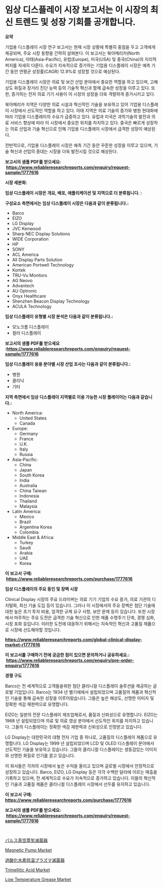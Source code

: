 <p><h1>임상 디스플레이 시장 보고서는 이 시장의 최신 트렌드 및 성장 기회를 공개합니다.</h1></p><p><strong>요약</strong></p>
<p><p>기업용 디스플레이 시장 연구 보고서는 현재 시장 상황에 특별히 중점을 두고 고객에게 제공되며, 주요 시장 동향을 간략히 살펴본다. 이 보고서는 북아메리카(North America), 아태(Asia-Pacific), 유럽(Europe), 미국(USA) 및 중국(China)의 지리적 퍼지를 자세히 다룬다. 수요가 지속적으로 증가하는 기업용 디스플레이 시장은 예측 기간 동안 연평균 성장률(CAGR) 12.9%로 성장할 것으로 예상된다.</p><p>기업용 디스플레이 시장은 의료 및 보건 산업 분야에서 중요한 역할을 하고 있으며, 고해상도 화질과 장거리 진단 능력 등의 기술적 혁신과 함께 급속한 성장을 이루고 있다. 또한, 증가하는 전자 의료 기기 사용이 이 시장의 성장을 더욱 격렬하게 증가시키고 있다. </p><p>북아메리카 지역은 다양한 의료 시설과 혁신적인 기술을 보유하고 있어 기업용 디스플레이 시장에서 선도적인 역할을 하고 있다. 아태 지역은 의료 기술의 증가와 병원 현대화에 따라 기업용 디스플레이의 수요가 급증하고 있다. 유럽과 미국은 과학기술의 발전과 의료 서비스 향상에 따라 이 시장에서 중요한 위치를 차지하고 있다. 중국은 빠르게 성장하는 의료 산업과 기술 혁신으로 인해 기업용 디스플레이 시장에서 급격한 성장이 예상된다. </p><p>전반적으로, 기업용 디스플레이 시장은 예측 기간 동안 꾸준한 성장을 이루고 있으며, 기술 혁신과 산업의 증대는 시장을 더욱 발전시킬 것으로 예상된다.</p></p>
<p><strong>보고서의 샘플 PDF를 받으세요: &nbsp;<a href="https://www.reliableresearchreports.com/enquiry/request-sample/1777616">https://www.reliableresearchreports.com/enquiry/request-sample/1777616</a></strong></p>
<p><strong>시장 세분화:</strong></p>
<p><strong> 임상 디스플레이 시장은 개요, 배포, 애플리케이션 및 지역으로 더 분류됩니다. :</strong></p>
<p><strong>구성요소 측면에서는 임상 디스플레이 시장은 다음과 같이 분류됩니다.:</strong></p>
<p><ul><li>Barco</li><li>EIZO</li><li>LG Display</li><li>JVC Kenwood</li><li>Sharp NEC Display Solutions</li><li>WIDE Corporation</li><li>HP</li><li>SONY</li><li>ACL America</li><li>All Display Parts Solution</li><li>American Portwell Technology</li><li>Kortek</li><li>TRU-Vu Monitors</li><li>AG Neovo</li><li>Advantech</li><li>AU Optronic</li><li>Onyx Healthcare</li><li>Shenzhen Beacon Display Technology</li><li>ACULA Technology</li></ul></p>
<p><strong> 임상 디스플레이 유형별 시장 분석은 다음과 같이 분류됩니다.:</strong></p>
<p><ul><li>모노크롬 디스플레이</li><li>컬러 디스플레이</li></ul></p>
<p><strong>보고서의 샘플 PDF를 받으세요 :<a href="https://www.reliableresearchreports.com/enquiry/request-sample/1777616">https://www.reliableresearchreports.com/enquiry/request-sample/1777616</a></strong></p>
<p><strong> 임상 디스플레이 응용 분야별 시장 산업 조사는 다음과 같이 분류됩니다.:</strong></p>
<p><ul><li>병원</li><li>클리닉</li><li>기타</li></ul></p>
<p><strong>지역 측면에서 임상 디스플레이 지역별로 이용 가능한 시장 플레이어는 다음과 같습니다.:</strong></p>
<p><ul>
    <li>
        North America:
        <ul>
            <li>United States</li>
            <li>Canada</li>
        </ul>
    </li>
    <li>
        Europe:
        <ul>
            <li>Germany</li>
            <li>France</li>
            <li>U.K.</li>
            <li>Italy</li>
            <li>Russia</li>
        </ul>
    </li>
    <li>
        Asia-Pacific:
        <ul>
            <li>China</li>
            <li>Japan</li>
            <li>South Korea</li>
            <li>India</li>
            <li>Australia</li>
            <li>China Taiwan</li>
            <li>Indonesia</li>
            <li>Thailand</li>
            <li>Malaysia</li>
        </ul>
    </li>
    <li>
        Latin America:
        <ul>
            <li>Mexico</li>
            <li>Brazil</li>
            <li>Argentina Korea</li>
            <li>Colombia</li>
        </ul>
    </li>
    <li>
        Middle East & Africa:
        <ul>
            <li>Turkey</li>
            <li>Saudi</li>
            <li>Arabia</li>
            <li>UAE</li>
            <li>Korea</li>
        </ul>
    </li>
    </ul></p>
<p><strong>이 보고서 구매: &nbsp;<a href="https://www.reliableresearchreports.com/purchase/1777616">https://www.reliableresearchreports.com/purchase/1777616</a></strong></p>
<p><strong>임상 디스플레이의 주요 동인 및 장벽 시장</strong></p>
<p><p>Clinical Display 시장의 주요 드라이버는 의료 기기 기업의 수요 증가, 의료 기관의 디지털화, 최신 기술 도입 등이 있습니다. 그러나 이 시장에서의 주요 장벽은 첨단 기술에 대한 높은 초기 투자 비용, 엄격한 규제 요구 사항, 보안 문제 등이 있습니다. 또한 시장에서 마주하는 주요 도전은 급격한 기술 혁신으로 인한 제품 수명주기 단축, 경쟁 심화, 시장 포화 등입니다. 이러한 도전에 대응하기 위해서는 지속적인 혁신과 고품질 제품으로 시장에 선도해야할 것입니다.</p></p>
<p><strong><a href="https://www.reliableresearchreports.com/global-clinical-display-market-r1777616">https://www.reliableresearchreports.com/global-clinical-display-market-r1777616</a></strong></p>
<p><strong>이 보고서를 구매하기 전에 궁금한 점이 있으면 문의하거나 공유하세요.: &nbsp;<a href="https://www.reliableresearchreports.com/enquiry/pre-order-enquiry/1777616">https://www.reliableresearchreports.com/enquiry/pre-order-enquiry/1777616</a></strong></p>
<p><strong>경쟁 구도</strong></p>
<p><p>Barco는 전 세계적으로 고객들을위한 첨단 클리니컬 디스플레이 솔루션을 제공하는 글로벌 기업입니다. Barco는 1934 년 벨기에에서 설립되었으며 고품질의 제품과 혁신적인 기술을 통해 급속한 성장을 이루어왔습니다. 그들은 높은 해상도, 선명한 이미지 및 정확한 색감 재현력으로 유명합니다.</p><p>EIZO는 일본의 전문 디스플레이 제조업체로서, 품질과 신뢰성으로 유명합니다. EIZO는 1968 년 설립되었으며 의료 및 의료 영상 분야에서 선도적인 위치를 차지하고 있습니다. 그들의 디스플레이는 정확한 색감 재현력과 신뢰성으로 인정받고 있습니다.</p><p>LG Display는 대한민국의 대형 전자 기업 중 하나로, 고품질의 디스플레이 제품으로 유명합니다. LG Display는 1999 년 설립되었으며 LCD 및 OLED 디스플레이 분야에서 선도적인 기술을 보유하고 있습니다. 그들의 클리니컬 디스플레이는 생동감있는 이미지와 선명한 화질로 인기를 끌고 있습니다.</p><p>이 회사들은 각자의 시장에서 높은 수익을 올리고 있으며 글로벌 시장에서 안정적으로 성장하고 있습니다. Barco, EIZO, LG Display 등은 각각 수백만 달러에 이르는 매출을 기록하고 있으며, 전 세계적으로 수요가 지속적으로 증가하고 있습니다. 이들의 혁신적인 기술과 고품질 제품은 클리니컬 디스플레이 시장에서 선두를 유지하고 있습니다.</p></p>
<p><strong>이 보고서 구매: &nbsp; <a href="https://www.reliableresearchreports.com/purchase/1777616">https://www.reliableresearchreports.com/purchase/1777616</a></strong></p>
<p><strong>보고서의 샘플 PDF를 받으세요: &nbsp;<a href="https://www.reliableresearchreports.com/enquiry/request-sample/1777616">https://www.reliableresearchreports.com/enquiry/request-sample/1777616</a></strong><strong></strong></p>
<p>&nbsp;</p>
<p><p><a href="https://github.com/LeanneBruen2023/Market-Research-Report-List-1/blob/main/914727928637.md">パルス真空蒸気滅菌器</a></p><p><a href="https://github.com/Krish2023na/Market-Research-Report-List-4/blob/main/magnetic-pump-market.md">Magnetic Pump Market</a></p><p><a href="https://github.com/cnnriuez22368/Market-Research-Report-List-1/blob/main/284151528636.md">過酸化水素低温プラズマ滅菌器</a></p><p><a href="https://issuu.com/reportprime-2/docs/trimellitic-acid-market-size-2030.pptx">Trimellitic Acid Market</a></p><p><a href="https://issuu.com/reportprime-2/docs/low-temperature-grease-market-size-2030.pptx">Low Temperature Grease Market</a></p></p>